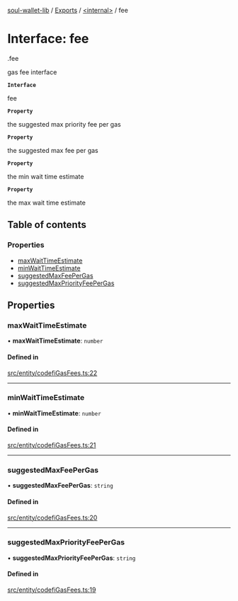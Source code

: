 [soul-wallet-lib](../README.md) / [Exports](../modules.md) / [<internal\>](../modules/internal_.md) / fee

# Interface: fee

[<internal>](../modules/internal_.md).fee

gas fee interface

**`Interface`**

fee

**`Property`**

the suggested max priority fee per gas

**`Property`**

the suggested max fee per gas

**`Property`**

the min wait time estimate

**`Property`**

the max wait time estimate

## Table of contents

### Properties

- [maxWaitTimeEstimate](internal_.fee.md#maxwaittimeestimate)
- [minWaitTimeEstimate](internal_.fee.md#minwaittimeestimate)
- [suggestedMaxFeePerGas](internal_.fee.md#suggestedmaxfeepergas)
- [suggestedMaxPriorityFeePerGas](internal_.fee.md#suggestedmaxpriorityfeepergas)

## Properties

### maxWaitTimeEstimate

• **maxWaitTimeEstimate**: `number`

#### Defined in

[src/entity/codefiGasFees.ts:22](https://github.com/proofofsoulprotocol/soulwalletlib/blob/93d2029/src/entity/codefiGasFees.ts#L22)

___

### minWaitTimeEstimate

• **minWaitTimeEstimate**: `number`

#### Defined in

[src/entity/codefiGasFees.ts:21](https://github.com/proofofsoulprotocol/soulwalletlib/blob/93d2029/src/entity/codefiGasFees.ts#L21)

___

### suggestedMaxFeePerGas

• **suggestedMaxFeePerGas**: `string`

#### Defined in

[src/entity/codefiGasFees.ts:20](https://github.com/proofofsoulprotocol/soulwalletlib/blob/93d2029/src/entity/codefiGasFees.ts#L20)

___

### suggestedMaxPriorityFeePerGas

• **suggestedMaxPriorityFeePerGas**: `string`

#### Defined in

[src/entity/codefiGasFees.ts:19](https://github.com/proofofsoulprotocol/soulwalletlib/blob/93d2029/src/entity/codefiGasFees.ts#L19)
